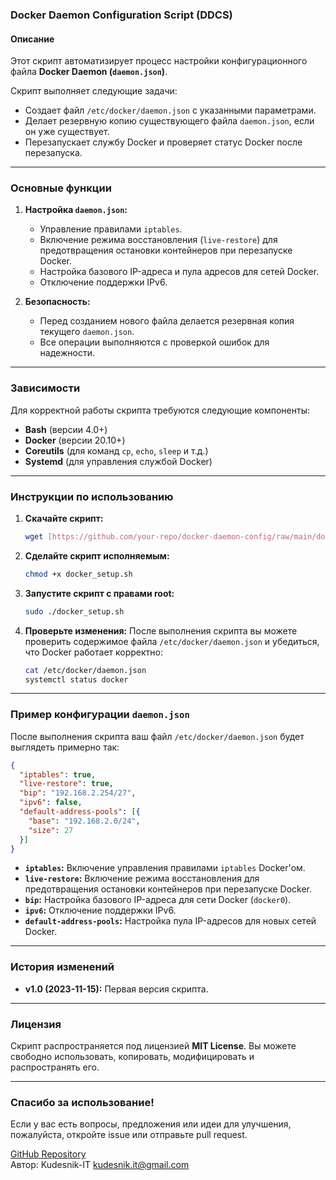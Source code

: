 ### Docker Daemon Configuration Script (DDCS)

#### Описание
Этот скрипт автоматизирует процесс настройки конфигурационного файла **Docker Daemon (`daemon.json`)**.

Скрипт выполняет следующие задачи:
- Создает файл `/etc/docker/daemon.json` с указанными параметрами.
- Делает резервную копию существующего файла `daemon.json`, если он уже существует.
- Перезапускает службу Docker и проверяет статус Docker после перезапуска.

---

### Основные функции

1. **Настройка `daemon.json`:**
   - Управление правилами `iptables`.
   - Включение режима восстановления (`live-restore`) для предотвращения остановки контейнеров при перезапуске Docker.
   - Настройка базового IP-адреса и пула адресов для сетей Docker.
   - Отключение поддержки IPv6.

2. **Безопасность:**
   - Перед созданием нового файла делается резервная копия текущего `daemon.json`.
   - Все операции выполняются с проверкой ошибок для надежности.

---

### Зависимости

Для корректной работы скрипта требуются следующие компоненты:
- **Bash** (версии 4.0+)
- **Docker** (версии 20.10+)
- **Coreutils** (для команд `cp`, `echo`, `sleep` и т.д.)
- **Systemd** (для управления службой Docker)

---

### Инструкции по использованию

1. **Скачайте скрипт:**
   ```bash
   wget [https://github.com/your-repo/docker-daemon-config/raw/main/docker_daemon_config.sh](https://raw.githubusercontent.com/Kudesnik-IT/docker-daemon-setup/refs/heads/main/docker_setup.sh)
   ```

2. **Сделайте скрипт исполняемым:**
   ```bash
   chmod +x docker_setup.sh
   ```

3. **Запустите скрипт с правами root:**
   ```bash
   sudo ./docker_setup.sh
   ```

4. **Проверьте изменения:**
   После выполнения скрипта вы можете проверить содержимое файла `/etc/docker/daemon.json` и убедиться, что Docker работает корректно:
   ```bash
   cat /etc/docker/daemon.json
   systemctl status docker
   ```

---

### Пример конфигурации `daemon.json`

После выполнения скрипта ваш файл `/etc/docker/daemon.json` будет выглядеть примерно так:

```json
{
  "iptables": true,
  "live-restore": true,
  "bip": "192.168.2.254/27",
  "ipv6": false,
  "default-address-pools": [{
    "base": "192.168.2.0/24",
    "size": 27
  }]
}
```

- **`iptables`:** Включение управления правилами `iptables` Docker'ом.
- **`live-restore`:** Включение режима восстановления для предотвращения остановки контейнеров при перезапуске Docker.
- **`bip`:** Настройка базового IP-адреса для сети Docker (`docker0`).
- **`ipv6`:** Отключение поддержки IPv6.
- **`default-address-pools`:** Настройка пула IP-адресов для новых сетей Docker.

---

### История изменений

- **v1.0 (2023-11-15):** Первая версия скрипта.

---

### Лицензия

Скрипт распространяется под лицензией **MIT License**. Вы можете свободно использовать, копировать, модифицировать и распространять его.

---

### Спасибо за использование!

Если у вас есть вопросы, предложения или идеи для улучшения, пожалуйста, откройте issue или отправьте pull request. 

[GitHub Repository](https://github.com/Kudesnik-IT/docker-daemon-setup)  
Автор: Kudesnik-IT <kudesnik.it@gmail.com>
